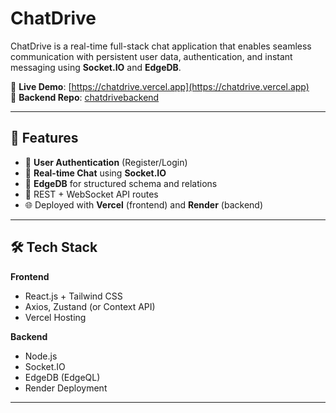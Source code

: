 # ChatDrive

ChatDrive is a real-time full-stack chat application that enables seamless communication with persistent user data, authentication, and instant messaging using **Socket.IO** and **EdgeDB**.

🚀 **Live Demo**: [https://chatdrive.vercel.app](https://chatdrive.vercel.app)  
🔧 **Backend Repo**: [chatdrivebackend](https://github.com/Satyam1Vishwakarma/chatdrivebackend)

---

## 🧩 Features

- 🔐 **User Authentication** (Register/Login)
- 💬 **Real-time Chat** using **Socket.IO**
- 🧠 **EdgeDB** for structured schema and relations
- 📡 REST + WebSocket API routes
- 🌐 Deployed with **Vercel** (frontend) and **Render** (backend)

---

## 🛠 Tech Stack

**Frontend**  
- React.js + Tailwind CSS  
- Axios, Zustand (or Context API)  
- Vercel Hosting  

**Backend**  
- Node.js  
- Socket.IO  
- EdgeDB (EdgeQL)  
- Render Deployment

---
